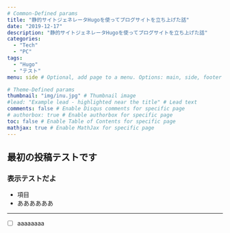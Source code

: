 ```yaml
---
# Common-Defined params
title: "静的サイトジェネレータHugoを使ってブログサイトを立ち上げた話"
date: "2019-12-17"
description: "静的サイトジェネレータHugoを使ってブログサイトを立ち上げた話"
categories:
  - "Tech"
  - "PC"
tags:
  - "Hugo"
  - "テスト"
menu: side # Optional, add page to a menu. Options: main, side, footer

# Theme-Defined params
thumbnail: "img/inu.jpg" # Thumbnail image
#lead: "Example lead - highlighted near the title" # Lead text
comments: false # Enable Disqus comments for specific page
# authorbox: true # Enable authorbox for specific page
toc: false # Enable Table of Contents for specific page
mathjax: true # Enable MathJax for specific page
---
```


## 最初の投稿テストです

### 表示テストだよ

- 項目
- ああああああ
  
--- 


- [ ] aaaaaaaa 



